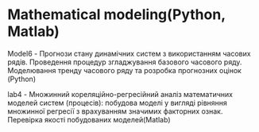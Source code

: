 # Mathematical modeling(Python, Matlab)
Model6 - Прогнози стану динамічних систем з використанням часових рядів. 
Проведення процедур згладжування базового часового ряду. 
Моделювання тренду часового ряду та розробка прогнозних оцінок
(Python)

lab4 - Множинний кореляційно-регресійний аналіз математичних моделей систем
(процесів): побудова моделі у вигляді рівняння множинної регресії з врахуванням
значимих факторних ознак. Перевірка якості побудованих моделей(Matlab)
